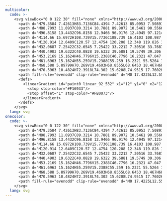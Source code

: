 ```yaml
---
multicolor:
  code: >-
    <svg viewBox="0 0 122 30" fill="none" xmlns="http://www.w3.org/2000/svg">
      <path d="M79.3584 7.42613H83.7136C84.4394 7.42613 85.0953 7.50891 85.6811 7.67446C86.2669 7.84001 86.7635 8.08196 87.171 8.40033C87.5912 8.71869 87.9096 9.10709 88.1261 9.56554C88.3553 10.0112 88.4699 10.527 88.4699 11.1128C88.4699 11.8132 88.3362 12.4181 88.0688 12.9275C87.8014 13.4368 87.4384 13.8634 86.98 14.2073C86.5343 14.5384 86.0058 14.7867 85.3945 14.9522C84.796 15.1051 84.1593 15.1815 83.4844 15.1815H82.2618V19.4603H79.3584V7.42613ZM82.2618 12.9848H83.3124C83.5926 12.9848 83.8664 12.9529 84.1338 12.8892C84.4012 12.8256 84.6305 12.7301 84.8215 12.6027C85.0252 12.4626 85.1844 12.2844 85.299 12.0679C85.4264 11.8514 85.49 11.584 85.49 11.2656C85.49 10.718 85.299 10.3041 84.917 10.024C84.5477 9.74382 84.051 9.60374 83.4271 9.60374H82.2618V12.9848Z" fill="currentColor"/>
      <path d="M88.7993 11.0937C89.3214 10.7881 89.9072 10.5461 90.5566 10.3678C91.2188 10.1768 91.8938 10.0813 92.5814 10.0813C93.7148 10.0813 94.6253 10.3551 95.313 10.9027C96.0007 11.4502 96.3445 12.3226 96.3445 13.5196V19.4603H94.186L93.9377 18.5434H93.8613C93.6066 18.8745 93.25 19.1483 92.7916 19.3648C92.3459 19.5685 91.8174 19.6704 91.2061 19.6704C90.684 19.6704 90.2256 19.594 89.8308 19.4412C89.4487 19.2884 89.1304 19.0846 88.8757 18.8299C88.621 18.5752 88.4236 18.276 88.2835 17.9321C88.1562 17.5756 88.0925 17.1999 88.0925 16.8051C88.0925 16.2703 88.2071 15.8118 88.4363 15.4298C88.6783 15.0478 88.9967 14.7358 89.3914 14.4938C89.7989 14.2518 90.2701 14.0736 90.805 13.9589C91.3526 13.8443 91.932 13.787 92.5432 13.787H93.4983V13.2904C93.4983 12.9466 93.3773 12.6855 93.1354 12.5072C92.8934 12.3162 92.5496 12.2207 92.1039 12.2207C91.7219 12.2207 91.3462 12.278 90.9769 12.3926C90.6076 12.5072 90.2001 12.6919 89.7544 12.9466L88.7993 11.0937ZM93.5174 15.5062L92.8871 15.5253C92.5305 15.538 92.2312 15.5762 91.9893 15.6399C91.7473 15.7036 91.5499 15.7864 91.3971 15.8882C91.257 15.9774 91.1552 16.092 91.0915 16.2321C91.0278 16.3594 90.996 16.4931 90.996 16.6332C90.996 17.028 91.1106 17.3018 91.3398 17.4546C91.5818 17.5947 91.8556 17.6647 92.1612 17.6647C92.4668 17.6647 92.7406 17.5756 92.9826 17.3973C93.2373 17.219 93.4156 17.0216 93.5174 16.8051V15.5062Z" fill="currentColor"/>
      <path d="M96.8158 13.4432C96.8158 12.9466 96.9176 12.4945 97.1214 12.087C97.3252 11.6667 97.6053 11.3102 97.9619 11.0173C98.3312 10.7116 98.7578 10.4824 99.2417 10.3296C99.7383 10.1641 100.28 10.0813 100.865 10.0813C101.082 10.0813 101.33 10.1004 101.61 10.1386C101.89 10.1768 102.145 10.2277 102.374 10.2914H106.271V12.0297H105.392L104.323 11.8578C104.463 12.0488 104.577 12.2907 104.667 12.5836C104.768 12.8765 104.819 13.1694 104.819 13.4623C104.819 13.9462 104.73 14.3856 104.552 14.7803C104.374 15.1751 104.113 15.5189 103.769 15.8118C103.425 16.1047 103.005 16.3339 102.508 16.4995C102.011 16.6523 101.451 16.7287 100.827 16.7287C100.687 16.7287 100.553 16.7223 100.426 16.7096C100.299 16.6969 100.171 16.6778 100.044 16.6523C99.9548 16.7032 99.8721 16.7733 99.7957 16.8624C99.7192 16.9516 99.681 17.0662 99.681 17.2063C99.681 17.3718 99.7383 17.5055 99.853 17.6074C99.9803 17.7093 100.229 17.7602 100.598 17.7602H102.527C103.024 17.7602 103.482 17.8111 103.903 17.913C104.323 18.0149 104.679 18.1804 104.972 18.4097C105.278 18.6389 105.513 18.9382 105.679 19.3075C105.845 19.664 105.927 20.097 105.927 20.6064C105.927 21.103 105.806 21.5615 105.564 21.9817C105.322 22.4019 104.979 22.7649 104.533 23.0705C104.1 23.3761 103.565 23.6117 102.928 23.7773C102.304 23.9556 101.61 24.0447 100.846 24.0447C99.42 24.0447 98.2993 23.7964 97.4843 23.2997C96.6693 22.8031 96.2618 22.0963 96.2618 21.1794C96.2618 20.7719 96.3955 20.409 96.663 20.0906C96.9431 19.785 97.3315 19.543 97.8282 19.3648C97.6754 19.2629 97.5034 19.091 97.3124 18.849C97.1214 18.5943 97.0259 18.2823 97.0259 17.913C97.0259 17.48 97.1532 17.1107 97.4079 16.8051C97.6754 16.4868 98.0064 16.2321 98.4012 16.041C98.2357 15.9519 98.0574 15.8309 97.8664 15.6781C97.6881 15.5126 97.5162 15.3215 97.3506 15.1051C97.1978 14.8886 97.0705 14.6466 96.9686 14.3792C96.8667 14.099 96.8158 13.787 96.8158 13.4432ZM99.3945 19.8614C99.2417 19.9378 99.108 20.0524 98.9934 20.2052C98.8788 20.3581 98.8215 20.5491 98.8215 20.7783C98.8215 21.0967 98.9679 21.3704 99.2608 21.5997C99.5664 21.8289 100.12 21.9435 100.923 21.9435C101.674 21.9435 102.228 21.8162 102.585 21.5615C102.954 21.3195 103.138 21.033 103.138 20.7019C103.138 20.409 103.037 20.1925 102.833 20.0524C102.629 19.9251 102.285 19.8614 101.801 19.8614H99.3945ZM102.069 13.405C102.069 12.9593 101.948 12.6218 101.706 12.3926C101.477 12.1506 101.184 12.0297 100.827 12.0297C100.458 12.0297 100.159 12.1506 99.9294 12.3926C99.7001 12.6218 99.5855 12.9593 99.5855 13.405C99.5855 13.8507 99.7001 14.1945 99.9294 14.4365C100.171 14.6657 100.471 14.7803 100.827 14.7803C101.196 14.7803 101.496 14.6657 101.725 14.4365C101.954 14.1945 102.069 13.8507 102.069 13.405Z" fill="currentColor"/>
      <path d="M114.66 15.6972H108.739V15.7736C108.739 16.4103 108.987 16.8752 109.484 17.1681C109.98 17.4609 110.604 17.6074 111.356 17.6074C111.878 17.6074 112.336 17.5565 112.731 17.4546C113.126 17.3527 113.457 17.2317 113.724 17.0916L114.24 19.04C113.896 19.2056 113.457 19.352 112.922 19.4794C112.4 19.6067 111.757 19.6704 110.993 19.6704C110.305 19.6704 109.649 19.5812 109.025 19.403C108.414 19.2119 107.873 18.9254 107.401 18.5434C106.943 18.1613 106.574 17.6774 106.294 17.0916C106.026 16.5059 105.892 15.8055 105.892 14.9904C105.892 14.2646 106.001 13.6024 106.217 13.0039C106.446 12.3926 106.765 11.8705 107.172 11.4375C107.58 11.0045 108.064 10.6734 108.624 10.4442C109.197 10.2023 109.827 10.0813 110.515 10.0813C111.776 10.0813 112.782 10.4633 113.533 11.2274C114.284 11.9915 114.66 13.0803 114.66 14.4938V15.6972ZM111.776 13.7679C111.776 13.5514 111.75 13.3413 111.699 13.1376C111.648 12.9338 111.566 12.7555 111.451 12.6027C111.349 12.4372 111.209 12.3098 111.031 12.2207C110.865 12.1188 110.661 12.0679 110.42 12.0679C109.974 12.0679 109.605 12.2271 109.312 12.5454C109.019 12.851 108.847 13.2713 108.796 13.8061L111.776 13.7679Z" fill="currentColor"/>
      <path d="M120.914 12.6409C120.57 12.4754 120.208 12.348 119.826 12.2589C119.443 12.157 119.074 12.1061 118.718 12.1061C118.387 12.1061 118.119 12.1634 117.915 12.278C117.712 12.3926 117.61 12.5518 117.61 12.7555C117.61 12.972 117.705 13.1567 117.896 13.3095C118.1 13.4496 118.495 13.6024 119.081 13.7679L119.654 13.9398C120.418 14.1691 120.997 14.5065 121.392 14.9522C121.787 15.3852 121.984 15.9455 121.984 16.6332C121.984 17.0916 121.889 17.5119 121.698 17.8939C121.506 18.2632 121.233 18.5816 120.876 18.849C120.532 19.1164 120.112 19.3202 119.615 19.4603C119.131 19.6003 118.59 19.6704 117.992 19.6704C117.342 19.6704 116.763 19.6131 116.253 19.4985C115.757 19.3839 115.292 19.2183 114.859 19.0018L115.47 16.9579C115.84 17.1489 116.222 17.3081 116.616 17.4355C117.024 17.5501 117.438 17.6074 117.858 17.6074C118.342 17.6074 118.679 17.5374 118.87 17.3973C119.074 17.2572 119.176 17.0916 119.176 16.9006C119.176 16.786 119.151 16.6905 119.1 16.6141C119.061 16.525 118.985 16.4422 118.87 16.3658C118.756 16.2894 118.59 16.2193 118.374 16.1557C118.17 16.0792 117.903 15.9901 117.572 15.8882L116.979 15.7163C116.228 15.4744 115.68 15.1433 115.337 14.723C114.993 14.29 114.821 13.7106 114.821 12.9848C114.821 12.5645 114.904 12.1825 115.069 11.8386C115.235 11.4821 115.47 11.1765 115.776 10.9218C116.094 10.6543 116.476 10.4506 116.922 10.3105C117.38 10.1577 117.903 10.0813 118.488 10.0813C119.074 10.0813 119.615 10.1386 120.112 10.2532C120.621 10.3551 121.08 10.5015 121.487 10.6925L120.914 12.6409Z" fill="currentColor"/>
      <path d="M32.0687 7.25422C32.6545 7.25422 33.2212 7.30516 33.7687 7.40703C34.3163 7.49618 34.8575 7.66809 35.3924 7.92278L34.9722 9.37452C34.4246 9.11983 33.9279 8.94154 33.4822 8.83967C33.0492 8.72506 32.6035 8.66775 32.1451 8.66775C31.4192 8.66775 30.8462 8.82693 30.4259 9.1453C30.0057 9.46366 29.7956 9.90937 29.7956 10.4824C29.7956 10.9663 29.9484 11.3547 30.254 11.6476C30.5724 11.9405 31.0881 12.1952 31.8013 12.4117L33.0047 12.7937C34.0998 13.1376 34.8703 13.6088 35.316 14.2073C35.7744 14.7931 36.0037 15.4553 36.0037 16.1939C36.0037 16.716 35.8954 17.1935 35.6789 17.6265C35.4752 18.0467 35.1823 18.4097 34.8002 18.7153C34.4309 19.0082 33.9916 19.2374 33.4822 19.403C32.9728 19.5558 32.4125 19.6322 31.8013 19.6322C31.19 19.6322 30.566 19.5749 29.9293 19.4603C29.3053 19.3584 28.6813 19.161 28.0573 18.8681L28.4775 17.4355C29.0251 17.7029 29.56 17.9003 30.0821 18.0276C30.6042 18.155 31.1518 18.2187 31.7249 18.2187C32.4125 18.2187 32.9983 18.0595 33.4822 17.7411C33.9661 17.4227 34.2081 16.9516 34.2081 16.3276C34.2081 16.0984 34.1699 15.8882 34.0935 15.6972C34.0298 15.4935 33.9088 15.3024 33.7305 15.1242C33.565 14.9459 33.3358 14.7803 33.0429 14.6275C32.75 14.4747 32.3807 14.3283 31.935 14.1882L30.7316 13.8061C29.8529 13.526 29.1779 13.1439 28.7068 12.66C28.2356 12.1761 28 11.5203 28 10.6925C28 9.63558 28.3438 8.80146 29.0315 8.19021C29.7319 7.56621 30.7443 7.25422 32.0687 7.25422Z" fill="currentColor"/>
      <path d="M40.4903 19.6322C40.0828 19.6322 39.6881 19.5749 39.306 19.4603C38.9367 19.3457 38.6184 19.1928 38.3509 19.0018V23.8537H36.6891V10.3487H38.0835L38.3318 11.5139C38.6757 11.1956 39.0641 10.9218 39.497 10.6925C39.93 10.4633 40.4394 10.3487 41.0252 10.3487C42.2222 10.3487 43.1646 10.7307 43.8523 11.4948C44.5399 12.2589 44.8838 13.3541 44.8838 14.7803C44.8838 15.6208 44.7564 16.3467 44.5017 16.9579C44.2598 17.5692 43.9287 18.0722 43.5084 18.467C43.1009 18.8617 42.6297 19.1546 42.0949 19.3457C41.5728 19.5367 41.0379 19.6322 40.4903 19.6322ZM40.6623 11.724C40.1274 11.724 39.6626 11.8578 39.2678 12.1252C38.8731 12.3799 38.5674 12.6409 38.3509 12.9084V17.7029C38.6438 17.9194 38.9558 18.0786 39.2869 18.1804C39.618 18.2823 39.9491 18.3333 40.2802 18.3333C40.624 18.3333 40.9679 18.276 41.3117 18.1613C41.6555 18.034 41.9612 17.8302 42.2286 17.5501C42.496 17.2699 42.7125 16.907 42.8781 16.4613C43.0436 16.0156 43.1264 15.468 43.1264 14.8185C43.1264 13.8634 42.9226 13.1121 42.5151 12.5645C42.1204 12.0042 41.5027 11.724 40.6623 11.724Z" fill="currentColor"/>
      <path d="M53.2169 15.1624H46.7796V15.2388C46.7796 16.2321 47.047 16.9961 47.5819 17.531C48.1295 18.0658 48.8681 18.3333 49.7977 18.3333C50.2816 18.3333 50.7082 18.2951 51.0775 18.2187C51.4595 18.1422 51.8734 18.0149 52.3191 17.8366L52.663 19.0782C52.2937 19.2438 51.8543 19.3775 51.3449 19.4794C50.8483 19.5812 50.3134 19.6322 49.7404 19.6322C49.0909 19.6322 48.4797 19.543 47.9066 19.3648C47.3463 19.1865 46.8496 18.9127 46.4167 18.5434C45.9837 18.1613 45.6399 17.6774 45.3852 17.0916C45.1432 16.5059 45.0222 15.8055 45.0222 14.9904C45.0222 14.29 45.1241 13.6533 45.3279 13.0803C45.5444 12.5072 45.8436 12.0233 46.2257 11.6285C46.6077 11.221 47.0661 10.909 47.601 10.6925C48.1486 10.4633 48.7598 10.3487 49.4348 10.3487C50.0078 10.3487 50.5236 10.4442 50.982 10.6352C51.4532 10.8263 51.8543 11.0937 52.1854 11.4375C52.5165 11.7813 52.7712 12.1952 52.9495 12.6791C53.1278 13.163 53.2169 13.6979 53.2169 14.2837V15.1624ZM51.4786 13.959C51.4786 13.6279 51.4341 13.3222 51.3449 13.0421C51.2685 12.7492 51.1412 12.4945 50.9629 12.278C50.7973 12.0615 50.5809 11.8896 50.3134 11.7622C50.046 11.6349 49.7213 11.5712 49.3392 11.5712C48.6388 11.5712 48.0658 11.7941 47.6201 12.2398C47.1871 12.6855 46.9197 13.2713 46.8178 13.9972L51.4786 13.959Z" fill="currentColor"/>
      <path d="M61.6963 15.1624H55.259V15.2388C55.259 16.2321 55.5264 16.9961 56.0613 17.531C56.6089 18.0658 57.3475 18.3333 58.2771 18.3333C58.761 18.3333 59.1876 18.2951 59.5569 18.2187C59.939 18.1422 60.3528 18.0149 60.7985 17.8366L61.1424 19.0782C60.7731 19.2438 60.3337 19.3775 59.8243 19.4794C59.3277 19.5812 58.7928 19.6322 58.2198 19.6322C57.5703 19.6322 56.9591 19.543 56.386 19.3648C55.8257 19.1865 55.3291 18.9127 54.8961 18.5434C54.4631 18.1613 54.1193 17.6774 53.8646 17.0916C53.6226 16.5059 53.5016 15.8055 53.5016 14.9904C53.5016 14.29 53.6035 13.6533 53.8073 13.0803C54.0238 12.5072 54.323 12.0233 54.7051 11.6285C55.0871 11.221 55.5455 10.909 56.0804 10.6925C56.628 10.4633 57.2392 10.3487 57.9142 10.3487C58.4872 10.3487 59.003 10.4442 59.4614 10.6352C59.9326 10.8263 60.3337 11.0937 60.6648 11.4375C60.9959 11.7813 61.2506 12.1952 61.4289 12.6791C61.6072 13.163 61.6963 13.6979 61.6963 14.2837V15.1624ZM59.9581 13.959C59.9581 13.6279 59.9135 13.3222 59.8243 13.0421C59.7479 12.7492 59.6206 12.4945 59.4423 12.278C59.2768 12.0615 59.0603 11.8896 58.7928 11.7622C58.5254 11.6349 58.2007 11.5712 57.8187 11.5712C57.1183 11.5712 56.5452 11.7941 56.0995 12.2398C55.6665 12.6855 55.3991 13.2713 55.2972 13.9972L59.9581 13.959Z" fill="currentColor"/>
      <path d="M68.588 5.89799H70.269V19.4603H68.8555L68.6453 18.467H68.588C68.1933 18.8745 67.7921 19.1737 67.3846 19.3648C66.9899 19.543 66.4868 19.6322 65.8756 19.6322C65.3917 19.6322 64.9205 19.5367 64.462 19.3457C64.0163 19.1546 63.6152 18.8681 63.2586 18.4861C62.9021 18.104 62.6155 17.6265 62.3991 17.0534C62.1826 16.4677 62.0743 15.78 62.0743 14.9904C62.0743 14.29 62.1635 13.6533 62.3417 13.0803C62.5328 12.5072 62.8002 12.0169 63.144 11.6094C63.4879 11.2019 63.9081 10.8899 64.4047 10.6734C64.9014 10.457 65.4681 10.3487 66.1048 10.3487C66.576 10.3487 67.0217 10.4251 67.4419 10.5779C67.8749 10.718 68.2569 10.9345 68.588 11.2274V5.89799ZM68.588 12.6409C67.9895 11.966 67.2827 11.6285 66.4677 11.6285C66.1239 11.6285 65.7864 11.6922 65.4553 11.8195C65.137 11.9342 64.8505 12.1252 64.5958 12.3926C64.3538 12.66 64.1564 13.0039 64.0036 13.4241C63.8508 13.8443 63.7744 14.3474 63.7744 14.9331C63.7744 15.5444 63.8444 16.0665 63.9845 16.4995C64.1246 16.9197 64.3092 17.2699 64.5385 17.5501C64.7804 17.8175 65.0478 18.0149 65.3407 18.1422C65.6464 18.2696 65.952 18.3333 66.2576 18.3333C67.2127 18.3333 67.9895 17.9194 68.588 17.0916V12.6409Z" fill="currentColor"/>
      <path d="M70.5963 10.4824H72.3918L74.302 15.6208L74.9515 17.7602H74.9897L75.6391 15.6208L77.3774 10.4824H79.0966L75.6391 20.2243C75.2571 21.3068 74.7732 22.1536 74.1874 22.7649C73.6143 23.3761 72.9267 23.8218 72.1244 24.102L71.3985 22.7649C71.9971 22.5357 72.5255 22.2046 72.984 21.7716C73.4552 21.3386 73.8181 20.7401 74.0728 19.976L74.2447 19.4603L70.5963 10.4824Z" fill="currentColor"/>
      <path fill-rule="evenodd" clip-rule="evenodd" d="M0 17.4225L12.554 0L14.8246 0.745265V10.5652H22.9847L24 12.5775L11.446 30L9.17536 29.2547V19.4348H1.01528L0 17.4225ZM3.48059 16.9006H11.6861V25.3582L20.5194 13.0994H12.3138V4.64179L3.48059 16.9006Z" fill="url(#paint0_linear_92_532)"/>
      <defs>
        <linearGradient id="paint0_linear_92_532" x1="12" y1="0" x2="12" y2="30" gradientUnits="userSpaceOnUse">
          <stop stop-color="#F16933"/>
          <stop offset="1" stop-color="#FB0073"/>
        </linearGradient>
      </defs>
    </svg>
  lang: svg
onecolor:
  code: >-
    <svg viewBox="0 0 122 30" fill="none" xmlns="http://www.w3.org/2000/svg">
      <path d="M79.3584 7.42613H83.7136C84.4394 7.42613 85.0953 7.50891 85.6811 7.67446C86.2669 7.84001 86.7635 8.08196 87.171 8.40033C87.5912 8.71869 87.9096 9.10709 88.1261 9.56554C88.3553 10.0112 88.4699 10.527 88.4699 11.1128C88.4699 11.8132 88.3362 12.4181 88.0688 12.9275C87.8014 13.4368 87.4384 13.8634 86.98 14.2073C86.5343 14.5384 86.0058 14.7867 85.3945 14.9522C84.796 15.1051 84.1593 15.1815 83.4844 15.1815H82.2618V19.4603H79.3584V7.42613ZM82.2618 12.9848H83.3124C83.5926 12.9848 83.8664 12.9529 84.1338 12.8892C84.4012 12.8256 84.6305 12.7301 84.8215 12.6027C85.0252 12.4626 85.1844 12.2844 85.299 12.0679C85.4264 11.8514 85.49 11.584 85.49 11.2656C85.49 10.718 85.299 10.3041 84.917 10.024C84.5477 9.74382 84.051 9.60374 83.4271 9.60374H82.2618V12.9848Z" fill="currentColor"/>
      <path d="M88.7993 11.0937C89.3214 10.7881 89.9072 10.5461 90.5566 10.3678C91.2188 10.1768 91.8938 10.0813 92.5814 10.0813C93.7148 10.0813 94.6253 10.3551 95.313 10.9027C96.0007 11.4502 96.3445 12.3226 96.3445 13.5196V19.4603H94.186L93.9377 18.5434H93.8613C93.6066 18.8745 93.25 19.1483 92.7916 19.3648C92.3459 19.5685 91.8174 19.6704 91.2061 19.6704C90.684 19.6704 90.2256 19.594 89.8308 19.4412C89.4487 19.2884 89.1304 19.0846 88.8757 18.8299C88.621 18.5752 88.4236 18.276 88.2835 17.9321C88.1562 17.5756 88.0925 17.1999 88.0925 16.8051C88.0925 16.2703 88.2071 15.8118 88.4363 15.4298C88.6783 15.0478 88.9967 14.7358 89.3914 14.4938C89.7989 14.2518 90.2701 14.0736 90.805 13.9589C91.3526 13.8443 91.932 13.787 92.5432 13.787H93.4983V13.2904C93.4983 12.9466 93.3773 12.6855 93.1354 12.5072C92.8934 12.3162 92.5496 12.2207 92.1039 12.2207C91.7219 12.2207 91.3462 12.278 90.9769 12.3926C90.6076 12.5072 90.2001 12.6919 89.7544 12.9466L88.7993 11.0937ZM93.5174 15.5062L92.8871 15.5253C92.5305 15.538 92.2312 15.5762 91.9893 15.6399C91.7473 15.7036 91.5499 15.7864 91.3971 15.8882C91.257 15.9774 91.1552 16.092 91.0915 16.2321C91.0278 16.3594 90.996 16.4931 90.996 16.6332C90.996 17.028 91.1106 17.3018 91.3398 17.4546C91.5818 17.5947 91.8556 17.6647 92.1612 17.6647C92.4668 17.6647 92.7406 17.5756 92.9826 17.3973C93.2373 17.219 93.4156 17.0216 93.5174 16.8051V15.5062Z" fill="currentColor"/>
      <path d="M96.8158 13.4432C96.8158 12.9466 96.9176 12.4945 97.1214 12.087C97.3252 11.6667 97.6053 11.3102 97.9619 11.0173C98.3312 10.7116 98.7578 10.4824 99.2417 10.3296C99.7383 10.1641 100.28 10.0813 100.865 10.0813C101.082 10.0813 101.33 10.1004 101.61 10.1386C101.89 10.1768 102.145 10.2277 102.374 10.2914H106.271V12.0297H105.392L104.323 11.8578C104.463 12.0488 104.577 12.2907 104.667 12.5836C104.768 12.8765 104.819 13.1694 104.819 13.4623C104.819 13.9462 104.73 14.3856 104.552 14.7803C104.374 15.1751 104.113 15.5189 103.769 15.8118C103.425 16.1047 103.005 16.3339 102.508 16.4995C102.011 16.6523 101.451 16.7287 100.827 16.7287C100.687 16.7287 100.553 16.7223 100.426 16.7096C100.299 16.6969 100.171 16.6778 100.044 16.6523C99.9548 16.7032 99.8721 16.7733 99.7957 16.8624C99.7192 16.9516 99.681 17.0662 99.681 17.2063C99.681 17.3718 99.7383 17.5055 99.853 17.6074C99.9803 17.7093 100.229 17.7602 100.598 17.7602H102.527C103.024 17.7602 103.482 17.8111 103.903 17.913C104.323 18.0149 104.679 18.1804 104.972 18.4097C105.278 18.6389 105.513 18.9382 105.679 19.3075C105.845 19.664 105.927 20.097 105.927 20.6064C105.927 21.103 105.806 21.5615 105.564 21.9817C105.322 22.4019 104.979 22.7649 104.533 23.0705C104.1 23.3761 103.565 23.6117 102.928 23.7773C102.304 23.9556 101.61 24.0447 100.846 24.0447C99.42 24.0447 98.2993 23.7964 97.4843 23.2997C96.6693 22.8031 96.2618 22.0963 96.2618 21.1794C96.2618 20.7719 96.3955 20.409 96.663 20.0906C96.9431 19.785 97.3315 19.543 97.8282 19.3648C97.6754 19.2629 97.5034 19.091 97.3124 18.849C97.1214 18.5943 97.0259 18.2823 97.0259 17.913C97.0259 17.48 97.1532 17.1107 97.4079 16.8051C97.6754 16.4868 98.0064 16.2321 98.4012 16.041C98.2357 15.9519 98.0574 15.8309 97.8664 15.6781C97.6881 15.5126 97.5162 15.3215 97.3506 15.1051C97.1978 14.8886 97.0705 14.6466 96.9686 14.3792C96.8667 14.099 96.8158 13.787 96.8158 13.4432ZM99.3945 19.8614C99.2417 19.9378 99.108 20.0524 98.9934 20.2052C98.8788 20.3581 98.8215 20.5491 98.8215 20.7783C98.8215 21.0967 98.9679 21.3704 99.2608 21.5997C99.5664 21.8289 100.12 21.9435 100.923 21.9435C101.674 21.9435 102.228 21.8162 102.585 21.5615C102.954 21.3195 103.138 21.033 103.138 20.7019C103.138 20.409 103.037 20.1925 102.833 20.0524C102.629 19.9251 102.285 19.8614 101.801 19.8614H99.3945ZM102.069 13.405C102.069 12.9593 101.948 12.6218 101.706 12.3926C101.477 12.1506 101.184 12.0297 100.827 12.0297C100.458 12.0297 100.159 12.1506 99.9294 12.3926C99.7001 12.6218 99.5855 12.9593 99.5855 13.405C99.5855 13.8507 99.7001 14.1945 99.9294 14.4365C100.171 14.6657 100.471 14.7803 100.827 14.7803C101.196 14.7803 101.496 14.6657 101.725 14.4365C101.954 14.1945 102.069 13.8507 102.069 13.405Z" fill="currentColor"/>
      <path d="M114.66 15.6972H108.739V15.7736C108.739 16.4103 108.987 16.8752 109.484 17.1681C109.98 17.4609 110.604 17.6074 111.356 17.6074C111.878 17.6074 112.336 17.5565 112.731 17.4546C113.126 17.3527 113.457 17.2317 113.724 17.0916L114.24 19.04C113.896 19.2056 113.457 19.352 112.922 19.4794C112.4 19.6067 111.757 19.6704 110.993 19.6704C110.305 19.6704 109.649 19.5812 109.025 19.403C108.414 19.2119 107.873 18.9254 107.401 18.5434C106.943 18.1613 106.574 17.6774 106.294 17.0916C106.026 16.5059 105.892 15.8055 105.892 14.9904C105.892 14.2646 106.001 13.6024 106.217 13.0039C106.446 12.3926 106.765 11.8705 107.172 11.4375C107.58 11.0045 108.064 10.6734 108.624 10.4442C109.197 10.2023 109.827 10.0813 110.515 10.0813C111.776 10.0813 112.782 10.4633 113.533 11.2274C114.284 11.9915 114.66 13.0803 114.66 14.4938V15.6972ZM111.776 13.7679C111.776 13.5514 111.75 13.3413 111.699 13.1376C111.648 12.9338 111.566 12.7555 111.451 12.6027C111.349 12.4372 111.209 12.3098 111.031 12.2207C110.865 12.1188 110.661 12.0679 110.42 12.0679C109.974 12.0679 109.605 12.2271 109.312 12.5454C109.019 12.851 108.847 13.2713 108.796 13.8061L111.776 13.7679Z" fill="currentColor"/>
      <path d="M120.914 12.6409C120.57 12.4754 120.208 12.348 119.826 12.2589C119.443 12.157 119.074 12.1061 118.718 12.1061C118.387 12.1061 118.119 12.1634 117.915 12.278C117.712 12.3926 117.61 12.5518 117.61 12.7555C117.61 12.972 117.705 13.1567 117.896 13.3095C118.1 13.4496 118.495 13.6024 119.081 13.7679L119.654 13.9398C120.418 14.1691 120.997 14.5065 121.392 14.9522C121.787 15.3852 121.984 15.9455 121.984 16.6332C121.984 17.0916 121.889 17.5119 121.698 17.8939C121.506 18.2632 121.233 18.5816 120.876 18.849C120.532 19.1164 120.112 19.3202 119.615 19.4603C119.131 19.6003 118.59 19.6704 117.992 19.6704C117.342 19.6704 116.763 19.6131 116.253 19.4985C115.757 19.3839 115.292 19.2183 114.859 19.0018L115.47 16.9579C115.84 17.1489 116.222 17.3081 116.616 17.4355C117.024 17.5501 117.438 17.6074 117.858 17.6074C118.342 17.6074 118.679 17.5374 118.87 17.3973C119.074 17.2572 119.176 17.0916 119.176 16.9006C119.176 16.786 119.151 16.6905 119.1 16.6141C119.061 16.525 118.985 16.4422 118.87 16.3658C118.756 16.2894 118.59 16.2193 118.374 16.1557C118.17 16.0792 117.903 15.9901 117.572 15.8882L116.979 15.7163C116.228 15.4744 115.68 15.1433 115.337 14.723C114.993 14.29 114.821 13.7106 114.821 12.9848C114.821 12.5645 114.904 12.1825 115.069 11.8386C115.235 11.4821 115.47 11.1765 115.776 10.9218C116.094 10.6543 116.476 10.4506 116.922 10.3105C117.38 10.1577 117.903 10.0813 118.488 10.0813C119.074 10.0813 119.615 10.1386 120.112 10.2532C120.621 10.3551 121.08 10.5015 121.487 10.6925L120.914 12.6409Z" fill="currentColor"/>
      <path d="M32.0687 7.25422C32.6545 7.25422 33.2212 7.30516 33.7687 7.40703C34.3163 7.49618 34.8575 7.66809 35.3924 7.92278L34.9722 9.37452C34.4246 9.11983 33.9279 8.94154 33.4822 8.83967C33.0492 8.72506 32.6035 8.66775 32.1451 8.66775C31.4192 8.66775 30.8462 8.82693 30.4259 9.1453C30.0057 9.46366 29.7956 9.90937 29.7956 10.4824C29.7956 10.9663 29.9484 11.3547 30.254 11.6476C30.5724 11.9405 31.0881 12.1952 31.8013 12.4117L33.0047 12.7937C34.0998 13.1376 34.8703 13.6088 35.316 14.2073C35.7744 14.7931 36.0037 15.4553 36.0037 16.1939C36.0037 16.716 35.8954 17.1935 35.6789 17.6265C35.4752 18.0467 35.1823 18.4097 34.8002 18.7153C34.4309 19.0082 33.9916 19.2374 33.4822 19.403C32.9728 19.5558 32.4125 19.6322 31.8013 19.6322C31.19 19.6322 30.566 19.5749 29.9293 19.4603C29.3053 19.3584 28.6813 19.161 28.0573 18.8681L28.4775 17.4355C29.0251 17.7029 29.56 17.9003 30.0821 18.0276C30.6042 18.155 31.1518 18.2187 31.7249 18.2187C32.4125 18.2187 32.9983 18.0595 33.4822 17.7411C33.9661 17.4227 34.2081 16.9516 34.2081 16.3276C34.2081 16.0984 34.1699 15.8882 34.0935 15.6972C34.0298 15.4935 33.9088 15.3024 33.7305 15.1242C33.565 14.9459 33.3358 14.7803 33.0429 14.6275C32.75 14.4747 32.3807 14.3283 31.935 14.1882L30.7316 13.8061C29.8529 13.526 29.1779 13.1439 28.7068 12.66C28.2356 12.1761 28 11.5203 28 10.6925C28 9.63558 28.3438 8.80146 29.0315 8.19021C29.7319 7.56621 30.7443 7.25422 32.0687 7.25422Z" fill="currentColor"/>
      <path d="M40.4903 19.6322C40.0828 19.6322 39.6881 19.5749 39.306 19.4603C38.9367 19.3457 38.6184 19.1928 38.3509 19.0018V23.8537H36.6891V10.3487H38.0835L38.3318 11.5139C38.6757 11.1956 39.0641 10.9218 39.497 10.6925C39.93 10.4633 40.4394 10.3487 41.0252 10.3487C42.2222 10.3487 43.1646 10.7307 43.8523 11.4948C44.5399 12.2589 44.8838 13.3541 44.8838 14.7803C44.8838 15.6208 44.7564 16.3467 44.5017 16.9579C44.2598 17.5692 43.9287 18.0722 43.5084 18.467C43.1009 18.8617 42.6297 19.1546 42.0949 19.3457C41.5728 19.5367 41.0379 19.6322 40.4903 19.6322ZM40.6623 11.724C40.1274 11.724 39.6626 11.8578 39.2678 12.1252C38.8731 12.3799 38.5674 12.6409 38.3509 12.9084V17.7029C38.6438 17.9194 38.9558 18.0786 39.2869 18.1804C39.618 18.2823 39.9491 18.3333 40.2802 18.3333C40.624 18.3333 40.9679 18.276 41.3117 18.1613C41.6555 18.034 41.9612 17.8302 42.2286 17.5501C42.496 17.2699 42.7125 16.907 42.8781 16.4613C43.0436 16.0156 43.1264 15.468 43.1264 14.8185C43.1264 13.8634 42.9226 13.1121 42.5151 12.5645C42.1204 12.0042 41.5027 11.724 40.6623 11.724Z" fill="currentColor"/>
      <path d="M53.2169 15.1624H46.7796V15.2388C46.7796 16.2321 47.047 16.9961 47.5819 17.531C48.1295 18.0658 48.8681 18.3333 49.7977 18.3333C50.2816 18.3333 50.7082 18.2951 51.0775 18.2187C51.4595 18.1422 51.8734 18.0149 52.3191 17.8366L52.663 19.0782C52.2937 19.2438 51.8543 19.3775 51.3449 19.4794C50.8483 19.5812 50.3134 19.6322 49.7404 19.6322C49.0909 19.6322 48.4797 19.543 47.9066 19.3648C47.3463 19.1865 46.8496 18.9127 46.4167 18.5434C45.9837 18.1613 45.6399 17.6774 45.3852 17.0916C45.1432 16.5059 45.0222 15.8055 45.0222 14.9904C45.0222 14.29 45.1241 13.6533 45.3279 13.0803C45.5444 12.5072 45.8436 12.0233 46.2257 11.6285C46.6077 11.221 47.0661 10.909 47.601 10.6925C48.1486 10.4633 48.7598 10.3487 49.4348 10.3487C50.0078 10.3487 50.5236 10.4442 50.982 10.6352C51.4532 10.8263 51.8543 11.0937 52.1854 11.4375C52.5165 11.7813 52.7712 12.1952 52.9495 12.6791C53.1278 13.163 53.2169 13.6979 53.2169 14.2837V15.1624ZM51.4786 13.959C51.4786 13.6279 51.4341 13.3222 51.3449 13.0421C51.2685 12.7492 51.1412 12.4945 50.9629 12.278C50.7973 12.0615 50.5809 11.8896 50.3134 11.7622C50.046 11.6349 49.7213 11.5712 49.3392 11.5712C48.6388 11.5712 48.0658 11.7941 47.6201 12.2398C47.1871 12.6855 46.9197 13.2713 46.8178 13.9972L51.4786 13.959Z" fill="currentColor"/>
      <path d="M61.6963 15.1624H55.259V15.2388C55.259 16.2321 55.5264 16.9961 56.0613 17.531C56.6089 18.0658 57.3475 18.3333 58.2771 18.3333C58.761 18.3333 59.1876 18.2951 59.5569 18.2187C59.939 18.1422 60.3528 18.0149 60.7985 17.8366L61.1424 19.0782C60.7731 19.2438 60.3337 19.3775 59.8243 19.4794C59.3277 19.5812 58.7928 19.6322 58.2198 19.6322C57.5703 19.6322 56.9591 19.543 56.386 19.3648C55.8257 19.1865 55.3291 18.9127 54.8961 18.5434C54.4631 18.1613 54.1193 17.6774 53.8646 17.0916C53.6226 16.5059 53.5016 15.8055 53.5016 14.9904C53.5016 14.29 53.6035 13.6533 53.8073 13.0803C54.0238 12.5072 54.323 12.0233 54.7051 11.6285C55.0871 11.221 55.5455 10.909 56.0804 10.6925C56.628 10.4633 57.2392 10.3487 57.9142 10.3487C58.4872 10.3487 59.003 10.4442 59.4614 10.6352C59.9326 10.8263 60.3337 11.0937 60.6648 11.4375C60.9959 11.7813 61.2506 12.1952 61.4289 12.6791C61.6072 13.163 61.6963 13.6979 61.6963 14.2837V15.1624ZM59.9581 13.959C59.9581 13.6279 59.9135 13.3222 59.8243 13.0421C59.7479 12.7492 59.6206 12.4945 59.4423 12.278C59.2768 12.0615 59.0603 11.8896 58.7928 11.7622C58.5254 11.6349 58.2007 11.5712 57.8187 11.5712C57.1183 11.5712 56.5452 11.7941 56.0995 12.2398C55.6665 12.6855 55.3991 13.2713 55.2972 13.9972L59.9581 13.959Z" fill="currentColor"/>
      <path d="M68.588 5.89799H70.269V19.4603H68.8555L68.6453 18.467H68.588C68.1933 18.8745 67.7921 19.1737 67.3846 19.3648C66.9899 19.543 66.4868 19.6322 65.8756 19.6322C65.3917 19.6322 64.9205 19.5367 64.462 19.3457C64.0163 19.1546 63.6152 18.8681 63.2586 18.4861C62.9021 18.104 62.6155 17.6265 62.3991 17.0534C62.1826 16.4677 62.0743 15.78 62.0743 14.9904C62.0743 14.29 62.1635 13.6533 62.3417 13.0803C62.5328 12.5072 62.8002 12.0169 63.144 11.6094C63.4879 11.2019 63.9081 10.8899 64.4047 10.6734C64.9014 10.457 65.4681 10.3487 66.1048 10.3487C66.576 10.3487 67.0217 10.4251 67.4419 10.5779C67.8749 10.718 68.2569 10.9345 68.588 11.2274V5.89799ZM68.588 12.6409C67.9895 11.966 67.2827 11.6285 66.4677 11.6285C66.1239 11.6285 65.7864 11.6922 65.4553 11.8195C65.137 11.9342 64.8505 12.1252 64.5958 12.3926C64.3538 12.66 64.1564 13.0039 64.0036 13.4241C63.8508 13.8443 63.7744 14.3474 63.7744 14.9331C63.7744 15.5444 63.8444 16.0665 63.9845 16.4995C64.1246 16.9197 64.3092 17.2699 64.5385 17.5501C64.7804 17.8175 65.0478 18.0149 65.3407 18.1422C65.6464 18.2696 65.952 18.3333 66.2576 18.3333C67.2127 18.3333 67.9895 17.9194 68.588 17.0916V12.6409Z" fill="currentColor"/>
      <path d="M70.5963 10.4824H72.3918L74.302 15.6208L74.9515 17.7602H74.9897L75.6391 15.6208L77.3774 10.4824H79.0966L75.6391 20.2243C75.2571 21.3068 74.7732 22.1536 74.1874 22.7649C73.6143 23.3761 72.9267 23.8218 72.1244 24.102L71.3985 22.7649C71.9971 22.5357 72.5255 22.2046 72.984 21.7716C73.4552 21.3386 73.8181 20.7401 74.0728 19.976L74.2447 19.4603L70.5963 10.4824Z" fill="currentColor"/>
      <path fill-rule="evenodd" clip-rule="evenodd" d="M0 17.4225L12.554 0L14.8246 0.745265V10.5652H22.9847L24 12.5775L11.446 30L9.17536 29.2547V19.4348H1.01528L0 17.4225ZM3.48059 16.9006H11.6861V25.3582L20.5194 13.0994H12.3138V4.64179L3.48059 16.9006Z" fill="currentColor"/>
    </svg>
  lang: svg
---
```

